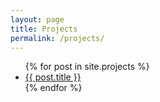 ```yaml
---
layout: page
title: Projects
permalink: /projects/
---
```


<ul>
  {% for post in site.projects %}
    <li>
      <a href="{{ post.url }}"> {{ post.title }}</a>
    </li>
  {% endfor %}
</ul>